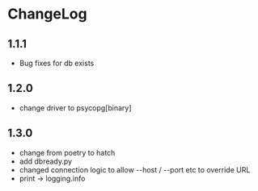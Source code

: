 # ChangeLog
## 1.1.1
- Bug fixes for db exists
## 1.2.0
- change driver to psycopg[binary]
## 1.3.0
- change from poetry to hatch
- add dbready.py
- changed connection logic to allow --host / --port etc to override URL
- print -> logging.info
